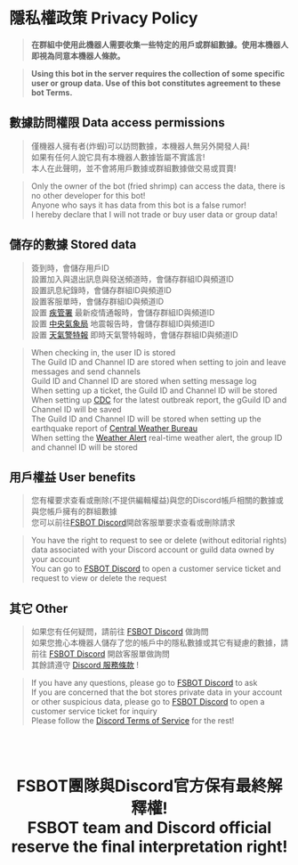 # 隱私權政策 Privacy Policy

> **__在群組中使用此機器人需要收集一些特定的用戶或群組數據。使用本機器人即視為同意本機器人條款。__**</br>

> **__Using this bot in the server requires the collection of some specific user or group data. Use of this bot constitutes agreement to these bot Terms.__**

## 數據訪問權限 Data access permissions

> 僅機器人擁有者(炸蝦)可以訪問數據，本機器人無另外開發人員!</br>
> 如果有任何人說它具有本機器人數據皆屬不實謠言!</br>
> 本人在此聲明，並不會將用戶數據或群組數據做交易或買賣!</br>

> Only the owner of the bot (fried shrimp) can access the data, there is no other developer for this bot!</br>
> Anyone who says it has data from this bot is a false rumor!</br>
> I hereby declare that I will not trade or buy user data or group data!

## 儲存的數據 Stored data

> 簽到時，會儲存用戶ID</br>
> 設置加入與退出訊息與發送頻道時，會儲存群組ID與頻道ID</br>
> 設置訊息紀錄時，會儲存群組ID與頻道ID</br>
> 設置客服單時，會儲存群組ID與頻道ID</br>
> 設置 [疾管署](https://www.cdc.gov.tw/) 最新疫情通報時，會儲存群組ID與頻道ID</br>
> 設置 [中央氣象局](https://www.cwb.gov.tw/) 地震報告時，會儲存群組ID與頻道ID</br>
> 設置 [天氣警特報](https://www.cwb.gov.tw/) 即時天氣警特報時，會儲存群組ID與頻道ID</br>

> When checking in, the user ID is stored</br>
> The Guild ID and Channel ID are stored when setting to join and leave messages and send channels</br>
> Guild ID and Channel ID are stored when setting message log</br>
> When setting up a ticket, the Guild ID and Channel ID will be stored</br>
> When setting up [CDC](https://www.cdc.gov.tw/) for the latest outbreak report, the gGuild ID and Channel ID will be saved</br>
> The Guild ID and Channel ID will be stored when setting up the earthquake report of [Central Weather Bureau](https://www.cwb.gov.tw/)</br>
> When setting the [Weather Alert](https://www.cwb.gov.tw/) real-time weather alert, the group ID and channel ID will be stored

## 用戶權益 User benefits

> 您有權要求查看或刪除(不提供編輯權益)與您的Discord帳戶相關的數據或與您帳戶擁有的群組數據</br>
> 您可以前往[FSBOT Discord](https://discord.gg/Pw8z4YkBFB)開啟客服單要求查看或刪除請求</br>

> You have the right to request to see or delete (without editorial rights) data associated with your Discord account or guild data owned by your account</br>
> You can go to [FSBOT Discord](https://discord.gg/Pw8z4YkBFB) to open a customer service ticket and request to view or delete the request

## 其它 Other

> 如果您有任何疑問，請前往 [FSBOT Discord](https://discord.gg/Pw8z4YkBFB) 做詢問</br>
> 如果您擔心本機器人儲存了您的帳戶中的隱私數據或其它有疑慮的數據，請前往 [FSBOT Discord](https://discord.gg/Pw8z4YkBFB) 開啟客服單做詢問</br>
> 其餘請遵守 [Discord 服務條款](https://discord.com/terms) !</br>

> If you have any questions, please go to [FSBOT Discord](https://discord.gg/Pw8z4YkBFB) to ask</br>
> If you are concerned that the bot stores private data in your account or other suspicious data, please go to [FSBOT Discord](https://discord.gg/Pw8z4YkBFB) to open a customer service ticket for inquiry</br>
> Please follow the [Discord Terms of Service](https://discord.com/terms) for the rest!

</br></br>
<h1 align="center">FSBOT團隊與Discord官方保有最終解釋權!</br>
FSBOT team and Discord official reserve the final interpretation right!</h1>
